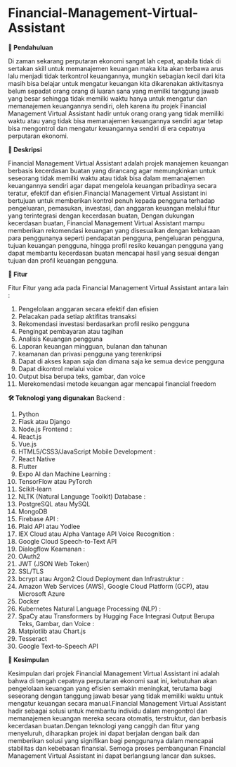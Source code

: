 # Financial-Management-Virtual-Assistant
**📄 Pendahuluan**

Di zaman sekarang perputaran ekonomi sangat lah cepat, apabila tidak di sertakan skill untuk memanajemen keuangan maka kita akan terbawa arus lalu menjadi tidak terkontrol keuangannya, mungkin sebagian kecil dari kita masih bisa belajar untuk mengatur keuangan kita dikarenakan aktivitasnya belum sepadat orang orang di luaran sana yang memilki tanggung jawab yang besar sehingga tidak memilki waktu hanya untuk mengatur dan memanajemen keuangannya sendiri, oleh karena itu projek Financial Management Virtual Assistant hadir untuk orang orang yang tidak memiliki waktu atau yang tidak bisa memanajemen keuangannya sendiri agar tetap bisa mengontrol dan mengatur keuangannya sendiri di era cepatnya perputaran ekonomi.

  
**📄 Deskripsi**

Financial Management Virtual Assistant adalah projek manajemen keuangan berbasis kecerdasan buatan yang dirancang agar memungkinkan untuk seseorang tidak memilki waktu atau tidak bisa dalam memanajemen keuangannya sendiri agar dapat mengelola keuangan pribadinya secara teratur, efektif dan efisien.Financial Management Virtual Assistant ini bertujuan untuk memberikan kontrol penuh kepada pengguna terhadap pengeluaran, pemasukan, investasi, dan anggaran keuangan melalui fitur yang terintegrasi dengan kecerdasan buatan, Dengan dukungan kecerdasan buatan, Financial Management Virtual Assistant mampu memberikan rekomendasi keuangan yang disesuaikan dengan kebiasaan para penggunanya seperti pendapatan pengguna, pengeluaran pengguna, tujuan keuangan pengguna, hingga profil resiko keuangan pengguna yang dapat membantu kecerdasan buatan mencapai hasil yang sesuai dengan tujuan dan profil keuangan pengguna.


**🎯 Fitur**

Fitur Fitur yang ada pada Financial Management Virtual Assistant antara lain :
1. Pengelolaan anggaran secara efektif dan efisien
2. Pelacakan pada setiap aktifitas transaksi
3. Rekomendasi investasi berdasarkan profil resiko pengguna
4. Pengingat pembayaran atau tagihan
5. Analisis Keuangan pengguna
6. Laporan keuangan mingguan, bulanan dan tahunan
7. keamanan dan privasi pengguna yang terenkripsi
8. Dapat di akses kapan saja dan dimana saja ke semua device pengguna
9. Dapat dikontrol melalui voice
10. Output bisa berupa teks, gambar, dan voice
11. Merekomendasi metode keuangan agar mencapai financial freedom

**🛠 Teknologi yang digunakan**
Backend :
  1. Python
  2. Flask atau Django
  3. Node.js
Frontend :
  4. React.js
  5. Vue.js
  6. HTML5/CSS3/JavaScript
Mobile Development :
  7. React Native
  8. Flutter
  9. Expo
AI dan Machine Learning :
  10. TensorFlow atau PyTorch
  11. Scikit-learn
  12. NLTK (Natural Language Toolkit)
Database :
  13. PostgreSQL atau MySQL
  14. MongoDB
  15. Firebase
API :
  16. Plaid API atau Yodlee
  17. IEX Cloud atau Alpha Vantage API
Voice Recognition :
  18. Google Cloud Speech-to-Text API
  19. Dialogflow
Keamanan :
  20. OAuth2
  21. JWT (JSON Web Token)
  22. SSL/TLS
  23. bcrypt atau Argon2
Cloud Deployment dan Infrastruktur :
  24. Amazon Web Services (AWS), Google Cloud Platform (GCP), atau Microsoft Azure
  25. Docker
  26. Kubernetes
Natural Language Processing (NLP) :
  27. SpaCy atau Transformers by Hugging Face
Integrasi Output Berupa Teks, Gambar, dan Voice :
  28. Matplotlib atau Chart.js
  29. Tesseract
  30. Google Text-to-Speech API


**📄 Kesimpulan**

Kesimpulan dari projek Financial Management Virtual Assistant ini adalah bahwa di tengah cepatnya perputaran ekonomi saat ini, kebutuhan akan pengelolaan keuangan yang efisien semakin meningkat, terutama bagi seseorang dengan tanggung jawab besar yang tidak memiliki waktu untuk mengatur keuangan secara manual.Financial Management Virtual Assistant hadir sebagai solusi untuk membantu individu dalam mengontrol dan memanajemen keuangan mereka secara otomatis, terstruktur, dan berbasis kecerdasan buatan.Dengan teknologi yang canggih dan fitur yang menyeluruh, diharapkan projek ini dapat berjalan dengan baik dan memberikan solusi yang signifikan bagi penggunanya dalam mencapai stabilitas dan kebebasan finansial. Semoga proses pembangunan Financial Management Virtual Assistant ini dapat berlangsung lancar dan sukses.
